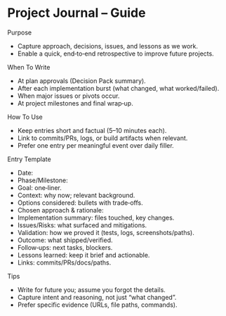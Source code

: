 # Project Journal – Guide

Purpose
- Capture approach, decisions, issues, and lessons as we work.
- Enable a quick, end‑to‑end retrospective to improve future projects.

When To Write
- At plan approvals (Decision Pack summary).
- After each implementation burst (what changed, what worked/failed).
- When major issues or pivots occur.
- At project milestones and final wrap‑up.

How To Use
- Keep entries short and factual (5–10 minutes each).
- Link to commits/PRs, logs, or build artifacts when relevant.
- Prefer one entry per meaningful event over daily filler.

Entry Template
- Date:
- Phase/Milestone:
- Goal: one‑liner.
- Context: why now; relevant background.
- Options considered: bullets with trade‑offs.
- Chosen approach & rationale:
- Implementation summary: files touched, key changes.
- Issues/Risks: what surfaced and mitigations.
- Validation: how we proved it (tests, logs, screenshots/paths).
- Outcome: what shipped/verified.
- Follow‑ups: next tasks, blockers.
- Lessons learned: keep it brief and actionable.
- Links: commits/PRs/docs/paths.

Tips
- Write for future you; assume you forgot the details.
- Capture intent and reasoning, not just “what changed”.
- Prefer specific evidence (URLs, file paths, commands).


